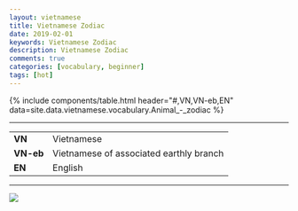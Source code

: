 ```yaml
---
layout: vietnamese
title: Vietnamese Zodiac
date: 2019-02-01
keywords: Vietnamese Zodiac
description: Vietnamese Zodiac
comments: true
categories: [vocabulary, beginner]
tags: [hot]
---
```


{% include components/table.html header="#,VN,VN-eb,EN" data=site.data.vietnamese.vocabulary.Animal_-_zodiac %}

---

<div class="col">
  <table class="table table-striped table-sm">
    <tbody>
      <tr><td><b>VN</b></td><td>Vietnamese</td></tr>
      <tr><td><b>VN-eb</b></td><td>Vietnamese of associated earthly branch</td></tr>
      <tr><td><b>EN</b></td><td>English</td></tr>
    </tbody>
  </table>
</div>

---

![](https://upload.wikimedia.org/wikipedia/commons/thumb/0/07/Chinese_Zodiac_carvings_on_ceiling_of_Kushida_Shrine%2C_Fukuoka.jpg/220px-Chinese_Zodiac_carvings_on_ceiling_of_Kushida_Shrine%2C_Fukuoka.jpg)